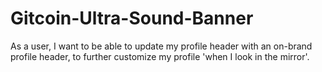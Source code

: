 # Gitcoin-Ultra-Sound-Banner
As a user, I want to be able to update my profile header with an on-brand profile header, to further customize my profile 'when I look in the mirror'.
